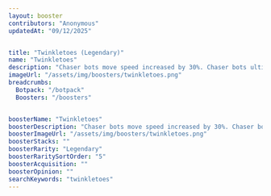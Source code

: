 ```yaml
---
layout: booster
contributors: "Anonymous"
updatedAt: "09/12/2025"


title: "Twinkletoes (Legendary)"
name: "Twinkletoes"
description: "Chaser bots move speed increased by 30%. Chaser bots ultimate cooldowns reduced by 20%."
imageUrl: "/assets/img/boosters/twinkletoes.png"
breadcrumbs:
  Botpack: "/botpack"
  Boosters: "/boosters"


boosterName: "Twinkletoes"
boosterDescription: "Chaser bots move speed increased by 30%. Chaser bots ultimate cooldowns reduced by 20%."
boosterImageUrl: "/assets/img/boosters/twinkletoes.png"
boosterStacks: ""
boosterRarity: "Legendary"
boosterRaritySortOrder: "5"
boosterAcquisition: ""
boosterOpinion: ""
searchKeywords: "twinkletoes"
---
```


